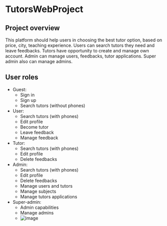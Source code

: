 # TutorsWebProject
## Project overview
This platform should help users in choosing the best tutor option,
based on price, city, teaching experience. Users can search tutors they need and leave feedbacks.
Tutors have opportunity to create and manage own account. Admin can manage users, feedbacks, tutor applications.
Super admin also can manage admins.
## User roles
* Guest:
  * Sign in
  * Sign up
  * Search tutors (without phones)
* User:
  * Search tutors (with phones)
  * Edit profile
  * Become tutor
  * Leave feedback
  * Manage feedback
* Tutor:
  * Search tutors (with phones)
  * Edit profile
  * Delete feedbacks
* Admin:
  * Search tutors (with phones)
  * Edit profile
  * Delete feedbacks
  * Manage users and tutors
  * Manage subjects
  * Manage tutors applications
* Super-admin:
  * Admin capabilities
  * Manage admins
  * ![image](https://user-images.githubusercontent.com/71284696/139826202-186b16ea-7f69-4314-baf0-dc26ee8e147a.png)
